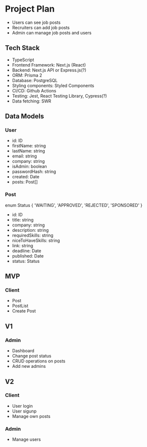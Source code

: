 # Project Plan

- Users can see job posts
- Recruiters can add job posts
- Admin can manage job posts and users

## Tech Stack

- TypeScript
- Frontend Framework: Next.js (React)
- Backend: Next.js API or Express.js(?)
- ORM: Prisma 2
- Database: PostgreSQL
- Styling components: Styled Components
- CI/CD: Github Actions
- Testing: Jest, React Testing Library, Cypress(?)
- Data fetching: SWR

## Data Models

### User

- id: ID
- firstName: string
- lastName: string
- email: string
- company: string
- isAdmin: boolean
- passwordHash: string
- created: Date
- posts: Post[]

### Post

enum Status {
'WAITING', 'APPROVED', 'REJECTED', 'SPONSORED'
}

- id: ID
- title: string
- company: string
- description: string
- requiredSkills: string
- niceToHaveSkills: string
- link: string
- deadline: Date
- published: Date
- status: Status

## MVP

### Client

- Post
- PostList
- Create Post

## V1

### Admin

- Dashboard
- Change post status
- CRUD operations on posts
- Add new admins

## V2

### Client

- User login
- User sigunp
- Manage own posts

### Admin

- Manage users




